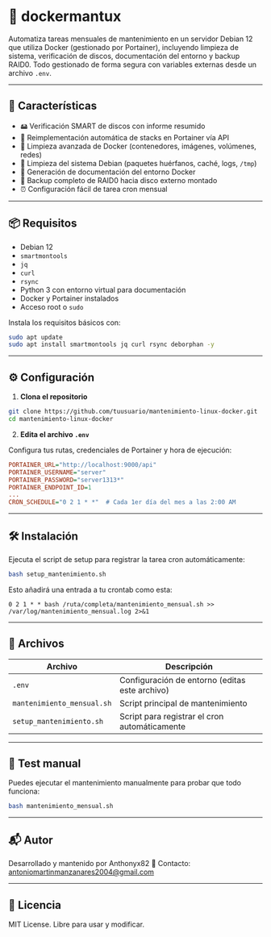 # 🧰 dockermantux

Automatiza tareas mensuales de mantenimiento en un servidor Debian 12 que utiliza Docker (gestionado por Portainer), incluyendo limpieza de sistema, verificación de discos, documentación del entorno y backup RAID0. Todo gestionado de forma segura con variables externas desde un archivo `.env`.

---

## 🚀 Características

- 🖴 Verificación SMART de discos con informe resumido
- 🔄 Reimplementación automática de stacks en Portainer vía API
- 🧹 Limpieza avanzada de Docker (contenedores, imágenes, volúmenes, redes)
- 🧽 Limpieza del sistema Debian (paquetes huérfanos, caché, logs, `/tmp`)
- 📝 Generación de documentación del entorno Docker
- 💾 Backup completo de RAID0 hacia disco externo montado
- ⏰ Configuración fácil de tarea cron mensual

---

## 📦 Requisitos

- Debian 12
- `smartmontools`
- `jq`
- `curl`
- `rsync`
- Python 3 con entorno virtual para documentación
- Docker y Portainer instalados
- Acceso root o `sudo`

Instala los requisitos básicos con:

```bash
sudo apt update
sudo apt install smartmontools jq curl rsync deborphan -y
````

---

## ⚙️ Configuración

1. **Clona el repositorio**

```bash
git clone https://github.com/tuusuario/mantenimiento-linux-docker.git
cd mantenimiento-linux-docker
```

2. **Edita el archivo `.env`**

Configura tus rutas, credenciales de Portainer y hora de ejecución:

```ini
PORTAINER_URL="http://localhost:9000/api"
PORTAINER_USERNAME="server"
PORTAINER_PASSWORD="server1313*"
PORTAINER_ENDPOINT_ID=1
...
CRON_SCHEDULE="0 2 1 * *"  # Cada 1er día del mes a las 2:00 AM
```

---

## 🛠️ Instalación

Ejecuta el script de setup para registrar la tarea cron automáticamente:

```bash
bash setup_mantenimiento.sh
```

Esto añadirá una entrada a tu crontab como esta:

```cron
0 2 1 * * bash /ruta/completa/mantenimiento_mensual.sh >> /var/log/mantenimiento_mensual.log 2>&1
```

---

## 📄 Archivos

| Archivo                    | Descripción                                    |
| -------------------------- | ---------------------------------------------- |
| `.env`                     | Configuración de entorno (editas este archivo) |
| `mantenimiento_mensual.sh` | Script principal de mantenimiento              |
| `setup_mantenimiento.sh`   | Script para registrar el cron automáticamente  |

---

## 🧪 Test manual

Puedes ejecutar el mantenimiento manualmente para probar que todo funciona:

```bash
bash mantenimiento_mensual.sh
```

---

## 📬 Autor

Desarrollado y mantenido por Anthonyx82
🔗 Contacto: [antoniomartinmanzanares2004@gmail.com](mailto:antoniomartinmanzanares2004@gmail.com)

---

## 📄 Licencia

MIT License. Libre para usar y modificar.